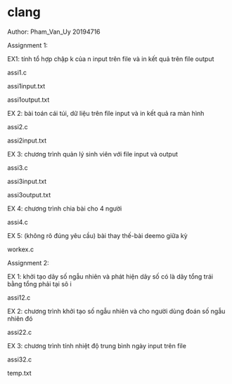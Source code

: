 # clang
Author: Pham_Van_Uy 20194716

Assignment 1:

EX1: tính tổ hợp chập k của n input trên file và in kết quả trên file output

assi1.c

assi1input.txt

assi1output.txt

EX 2: bài toán cái túi, dữ liệu trên file input và in kết quả ra màn hình

assi2.c

assi2input.txt

EX 3: chương trình quản lý sinh viên với file input và output

assi3.c

assi3input.txt

assi3output.txt

EX 4: chương trình chia bài cho 4 người

assi4.c

EX 5: (không rõ đúng yêu cầu) bài thay thế-bài deemo giữa kỳ

workex.c

Assignment 2:

EX 1: khởi tạo dãy số ngẫu nhiên và phát hiện dãy số có là dãy tổng trái bằng tổng phải tại sô i 

assi12.c

EX 2: chương trình khởi tạo số ngẫu nhiên và cho người dùng đoán số ngẫu nhiên đó

assi22.c

EX 3: chương trình tính nhiệt độ trung bình ngày input trên file

assi32.c

temp.txt

